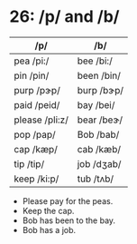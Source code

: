 # 26: /p/ and /b/

|/p/|/b/|
|---|---|
|pea /pi:/|bee /bi:/|
|pin /pin/|been /bin/|
|purp /pɝp/|burp /bɝp/|
|paid /peid/|bay /bei/|
|please /pli:z/|bear /beɝ/|
|pop /pap/|Bob /bab/|
|cap /kæp/|cab /kæb/|
|tip /tip/|job /dʒab/|
|keep /ki:p/|tub /tʌb/|

- Please pay for the peas.
- Keep the cap.
- Bob has been to the bay.
- Bob has a job.

